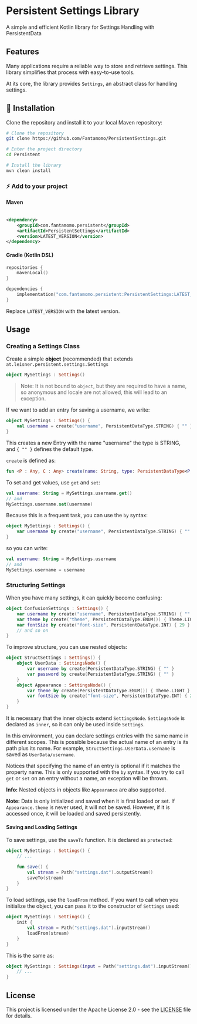 # Persistent Settings Library

A simple and efficient Kotlin library for Settings Handling with PersistentData

## Features

Many applications require a reliable way to store and retrieve settings. This library simplifies that process with
easy-to-use tools.

At its core, the library provides `Settings`, an abstract class for handling settings.

## 🚀 Installation

Clone the repository and install it to your local Maven repository:

```bash
# Clone the repository
git clone https://github.com/Fantamomo/PersistentSettings.git

# Enter the project directory
cd Persistent

# Install the library
mvn clean install
```

### ⚡ Add to your project

#### Maven

```xml

<dependency>
    <groupId>com.fantamomo.persistent</groupId>
    <artifactId>PersistentSettings</artifactId>
    <version>LATEST_VERSION</version>
</dependency>
```

#### Gradle (Kotlin DSL)

```kotlin
repositories {
    mavenLocal()
}

dependencies {
    implementation("com.fantamomo.persistent:PersistentSettings:LATEST_VERSION")
}
```

Replace `LATEST_VERSION` with the latest version.

## Usage

### Creating a Settings Class

Create a simple **object** (recommended) that extends `at.leisner.persistent.settings.Settings`

```kotlin
object MySettings : Settings()
```

> Note: It is not bound to `object`, but they are required to have a name, so anonymous and locale are not allowed, this will lead to an exception. 

If we want to add an entry for saving a username, we write:

```kotlin
object MySettings : Settings() {
    val username = create("username", PersistentDataType.STRING) { "" }
}
```

This creates a new Entry with the name "username" the type is STRING, and `{ "" }` defines the default type.

`create` is defined as:

```kotlin
fun <P : Any, C : Any> create(name: String, type: PersistentDataType<P, C>, lazyDefault: () -> C): SettingsEntry<P, C>
```

To set and get values, use `get` and `set`:

```kotlin
val username: String = MySettings.username.get()
// and
MySettings.username.set(username)
```

Because this is a frequent task, you can use the `by` syntax:

```kotlin
object MySettings : Settings() {
    var username by create("username", PersistentDataType.STRING) { "" }
}
```

so you can write:

```kotlin
val username: String = MySettings.username
// and
MySettings.username = username
```

### Structuring Settings

When you have many settings, it can quickly become confusing:

```kotlin
object ConfusionSettings : Settings() {
    var username by create("username", PersistentDataType.STRING) { "" }
    var theme by create("theme", PersistentDataType.ENUM()) { Theme.LIGHT }
    var fontSize by create("font-size", PersistentDataType.INT) { 29 }
    // and so on
}
```

To improve structure, you can use nested objects:

```kotlin
object StructSettings : Settings() {
    object UserData : SettingsNode() {
        var username by create(PersistentDataType.STRING) { "" }
        var password by create(PersistentDataType.STRING) { "" }
    }
    object Appearance : SettingsNode() {
        var theme by create(PersistentDataType.ENUM()) { Theme.LIGHT }
        var fontSize by create("font-size", PersistentDataType.INT) { 29 }
    }
}
```

It is necessary that the inner objects extend `SettingsNode`. `SettingsNode` is declared as `inner`, so it can only be
used inside `Settings`.

In this environment, you can declare settings entries with the same name in different scopes. This is possible because
the actual name of an entry is its path plus its name. For example, `StructSettings.UserData.username` is saved as
`UserData/username`.

Notices that specifying the name of an entry is optional if it matches the property name. This is only supported with the
`by` syntax. If you try to call `get` or `set` on an entry without a name, an exception will be thrown.

**Info:** Nested objects in objects like `Appearance` are also supported.

**Note:** Data is only initialized and saved when it is first loaded or set. If `Appearance.theme` is never used, it
will not be saved. However, if it is accessed once, it will be loaded and saved persistently.

#### Saving and Loading Settings

To save settings, use the `saveTo` function. It is declared as `protected`:

```kotlin
object MySettings : Settings() {
    // ...

    fun save() {
        val stream = Path("settings.dat").outputStream()
        saveTo(stream)
    }
}
```

To load settings, use the `loadFrom` method. If you want to call when you initialize the object, you can pass it to the constructor of `Settings`
used:

```kotlin
object MySettings : Settings() {
    init {
        val stream = Path("settings.dat").inputStream()
        loadFrom(stream)
    }
}
```

This is the same as:

```kotlin
object MySettings : Settings(input = Path("settings.dat").inputStream()) {
    // ...
}
```

## License

This project is licensed under the Apache License 2.0 - see the [LICENSE](LICENSE.txt) file for details.